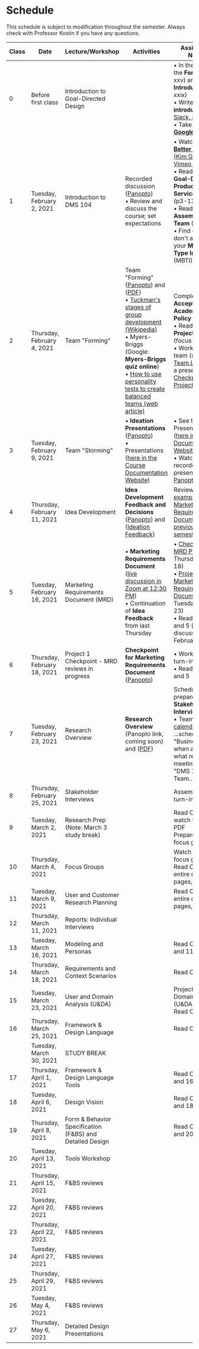# Schedule

This schedule is subject to modification throughout the semester. Always check with Professor Kostin if you have any questions.

| Class | Date                        | Lecture/Workshop                                         | Activities                                                   | Assignment for Next Time                                     |
| ----- | --------------------------- | -------------------------------------------------------- | ------------------------------------------------------------ | ------------------------------------------------------------ |
| 0     | Before first class          | Introduction to Goal-Directed Design                     |                                                              | &bull; In the book, read the **Forward** (xxiii-xxv) and **Introduction** (xxvii-xxix)<br>&bull; Write **your introduction** in [Slack, #chatter](https://app.slack.com/client/T01HUPHAT6F/C01J0N9D7M2)<br>&bull; Take the [short **Google Poll**](https://forms.gle/5Q5gXhfh8Ez3vxNg7) |
| 1     | Tuesday, February 2, 2021   | Introduction to DMS 104                                  | Recorded discussion ([Panopto](https://rochester.hosted.panopto.com/Panopto/Pages/Viewer.aspx?id=fd619a70-0dc1-4583-a0df-acc30141b335))<br>&bull; Review and discuss the course; set expectations | &bull; Watch [**Designing Better Decisions** (Kim Goodwin, Vimeo 43 min)](https://vimeo.com/430569039)<br>&bull; Read **Chapter 1: Goal-Directed Product and Service Design** (p3-13)<br>&bull; Read **Chapter 2: Assembling the Team** (p15-32)<br>&bull; Find out (if you don't already know) your **Myers-Briggs Type Indicator** (MBTI) |
| 2     | Thursday, February 4, 2021  | Team "Forming"                                           | Team "Forming" ([Panopto](https://rochester.hosted.panopto.com/Panopto/Pages/Viewer.aspx?id=031f8a38-4f21-412c-997f-acc50140f7eb)) and ([PDF](02-team-forming/team-forming.pdf))<br>&bull; [Tuckman's stages of group development (Wikipedia)](https://en.wikipedia.org/wiki/Tuckman%27s_stages_of_group_development)<br/>&bull; Myers-Briggs (Google: **Myers-Briggs quiz online**)<br>&bull; [How to use personality tests to create balanced teams (web article)](https://www.resourceumc.org/en/content/how-to-use-personality-tests-to-create-balanced-teams) | Complete your **Acceptance of Academic Honesty Policy** in Blackboard<br>&bull; Read **Chapter 3: Project Planning** (focus on p33-39)<br/>&bull; Working with your team (see [our City-Team List](https://docs.google.com/spreadsheets/d/1GxZ4u8RjvG9D-S86QVpSdJM24KPr47ftF3mN67NC37I/edit#gid=0)), prepare a presentation for [Checkpoint 1: Project Ideation](checkpoint01-project-ideation/instructions.md) |
| 3     | Tuesday, February 9, 2021   | Team "Storming"                                          | &bull; **Ideation Presentations** ([Panopto](https://rochester.hosted.panopto.com/Panopto/Pages/Viewer.aspx?id=b9a1b029-266d-43aa-abfd-acca013cd769))<br>&bull; Presentations ([here in the Course Documentation Website](files.md)) | &bull; See the Presentation Files ([here in the Course Documentation Website](files.md))<br>&bull; Watch pre-recorded team presentations in [Panopto](https://rochester.hosted.panopto.com/Panopto/Pages/Sessions/List.aspx#folderID=%22f1e7601b-67b6-4515-8239-acc900f4e872%22) |
| 4     | Thursday, February 11, 2021 | Idea Development                                         | **Idea Development Feedback and Decisions** ([Panopto](https://rochester.hosted.panopto.com/Panopto/Pages/Viewer.aspx?id=52b2b06c-db6d-4842-a910-accc013cd0dd)) and ([Ideation Feedback](files.md)) | Review [good examples of Marketing Requirements Documents from previous DMS 104 semesters](files/mrd_previous-semesters/readme.md) |
| 5     | Tuesday, February 16, 2021  | Marketing Requirements Document (MRD)                    | &bull; **Marketing Requirements Document** ([live discussion in Zoom at 12:30 PM](https://rochester.zoom.us/j/97162292503?pwd=WVIzaGlvRlZaYkFjMGJjd3p3d2s3UT09))<br>&bull; Continuation of **Idea Feedback** from last Thursday | &bull; [Checkpoint #2: MRD Progress](checkpoint02-mrd-progress/instructions.md) (due: Thursday, February 18)<br>&bull; [Project 1: Marketing Requirements Document](project01-mrd/instructions.md) (due: Tuesday, February 23)<br>&bull; Read Chapters 4 and 5 (be ready to discuss on Tuesday, February 23) |
| 6     | Thursday, February 18, 2021 | Project 1 Checkpoint - MRD reviews in progress           | **Checkpoint for Marketing Requirements Document** ([Panopto](https://rochester.hosted.panopto.com/Panopto/Pages/Viewer.aspx?id=a86e731c-7fae-45f4-a05d-acd301478ae3)) | &bull; Work on Project 1; turn-in by Tuesday<br>&bull; Read Chapters 4 and 5 |
| 7     | Tuesday, February 23, 2021  | Research Overview                                        | **Research Overview** (Panopto link, coming soon) and ([PDF](07-research-overview/chapter4-and-5-summary.pdf)) | Schedule and prepare for **Stakeholder Interview**<br>&bull; Team Leads: go to [calendly.com/rkostin](https://calendly.com/rkostin) ...schedule a "Business Meeting"; when asked: "To what regard is this meeting?" say: "DMS 104 - City Team..." |
| 8     | Thursday, February 25, 2021 | Stakeholder Interviews                                   |                                                              | Assemble notes to turn-in                                    |
| 9     | Tuesday, March 2, 2021      | Research Prep (Note: March 3 study break)                |                                                              | Read Chapter 6; watch videos; read PDF<br>Prepare to conduct a focus group |
| 10    | Thursday, March 4, 2021     | Focus Groups                                             |                                                              | Watch recorded focus groups (if any)<br>Read Chapter 7: entire chapter - 40 pages, p113-153 |
| 11    | Tuesday, March 9, 2021      | User and Customer Research Planning                      |                                                              | Read Chapter 9: entire chapter - 16 pages, p183-199          |
| 12    | Thursday, March 11, 2021    | Reports: Individual Interviews                           |                                                              |                                                              |
| 13    | Tuesday, March 16, 2021     | Modeling and Personas                                    |                                                              | Read Chapters 10 and 11                                      |
| 14    | Thursday, March 18, 2021    | Requirements and Context Scenarios                       |                                                              | Read Chapters 12                                             |
| 15    | Tuesday, March 23, 2021     | User and Domain Analysis (U&DA)                          |                                                              | Project 2: User and Domain Analysis (U&DA)<br>Read Chapter 13 |
| 16    | Thursday, March 25, 2021    | Framework & Design Language                              |                                                              | Read Chapter 14                                              |
|       | Tuesday, March 30, 2021     | STUDY BREAK                                              |                                                              |                                                              |
| 17    | Thursday, April 1, 2021     | Framework & Design Language Tools                        |                                                              | Read Chapters 15 and 16                                      |
| 18    | Tuesday, April 6, 2021      | Design Vision                                            |                                                              | Read Chapters 17 and 18                                      |
| 19    | Thursday, April 8, 2021     | Form & Behavior Specification (F&BS) and Detailed Design |                                                              | Read Chapters 19 and 20                                      |
| 20    | Tuesday, April 13, 2021     | Tools Workshop                                           |                                                              |                                                              |
| 21    | Thursday, April 15, 2021    | F&BS reviews                                             |                                                              |                                                              |
| 22    | Tuesday, April 20, 2021     | F&BS reviews                                             |                                                              |                                                              |
| 23    | Thursday, April 22, 2021    | F&BS reviews                                             |                                                              |                                                              |
| 24    | Tuesday, April 27, 2021     | F&BS reviews                                             |                                                              |                                                              |
| 25    | Thursday, April 29, 2021    | F&BS reviews                                             |                                                              |                                                              |
| 26    | Tuesday, May 4, 2021        | F&BS reviews                                             |                                                              |                                                              |
| 27    | Thursday, May 6, 2021       | Detailed Design Presentations                            |                                                              |                                                              |

